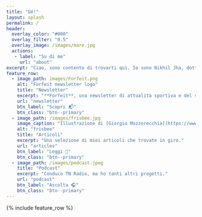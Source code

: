 ```yaml
---
title: "Ué!"
layout: splash
permalink: /
header:
  overlay_color: "#000"
  overlay_filter: "0.5"
  overlay_image: /images/mare.jpg
  actions:
   - label: "Su di me"
     url: "about"
excerpt: "Ciao, sono contento di trovarti qui. Io sono Nikhil Jha, dottorando in ingegneria e giornalista freelance. Su questo sito potrai dare un occhio ai miei progetti e alle mie esperienze, e trovare dove contattarmi."
feature_row:
  - image_path: images/Forfeit.png
    alt: "Forfeit newsletter logo"
    title: "Newsletter"
    excerpt: "**Forfeit**, una newsletter di attualità sportiva e del suo racconto."
    url: "newsletter"
    btn_label: "Scopri 📬"
    btn_class: "btn--primary"
  - image_path: /images/frisbee.jpg
    image_caption: "Illustrazione di [Giorgio Mozzorecchia](https://www.instagram.com/giommoz/)"
    alt: "frisbee"
    title: "Articoli"
    excerpt: "Una selezione di miei articoli che trovate in giro."
    url: "articles"
    btn_label: "Leggi 📃"
    btn_class: "btn--primary"
  - image_path: /images/podcast.jpeg
    title: "Podcast"
    excerpt: "Conduco TN Radio, ma ho tanti altri progetti."
    url: "podcast"
    btn_label: "Ascolta 🎧"
    btn_class: "btn--primary"
---
```


{% include feature_row %}